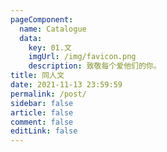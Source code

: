 ```yaml
---
pageComponent: 
  name: Catalogue
  data: 
    key: 01.文
    imgUrl: /img/favicon.png
    description: 致敬每个爱他们的你。
title: 同人文
date: 2021-11-13 23:59:59
permalink: /post/
sidebar: false
article: false
comment: false
editLink: false
---
```



